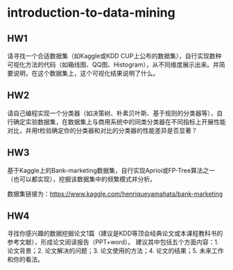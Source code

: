 # introduction-to-data-mining

## HW1

请寻找一个合适数据集（如Kaggle或KDD CUP上公布的数据集），自行实现数种可视化方法的代码（如箱线图、QQ图、Histogram），从不同维度展示出来。并简要说明，在这个数据集上，这个可视化结果说明了什么。

## HW2

请自己编程实现一个分类器（如决策树、朴素贝叶斯、基于规则的分类器等），自行确定实验数据集，在数据集上与商用系统中的同类分类器在不同指标上开展性能对比，并用t检验确定你的分类器和对比的分类器的性能差异是否显著？

## HW3

基于Kaggle上的Bank-marketing数据集，自行实现Aprioi或FP-Tree算法之一（也可以都实现），挖掘该数据集中的频繁模式并分析。

数据集链接为：https://www.kaggle.com/henriqueyamahata/bank-marketing

## HW4

寻找你感兴趣的数据挖掘论文1篇（建议是KDD等顶会经典论文或本课程教科书的参考文献），形成论文阅读报告（PPT+word）。
建议其中包括五个方面内容：1. 论文背景；2. 论文解决的问题；3. 论文使用的方法；4. 论文的结果；5. 未来工作和你的看法。